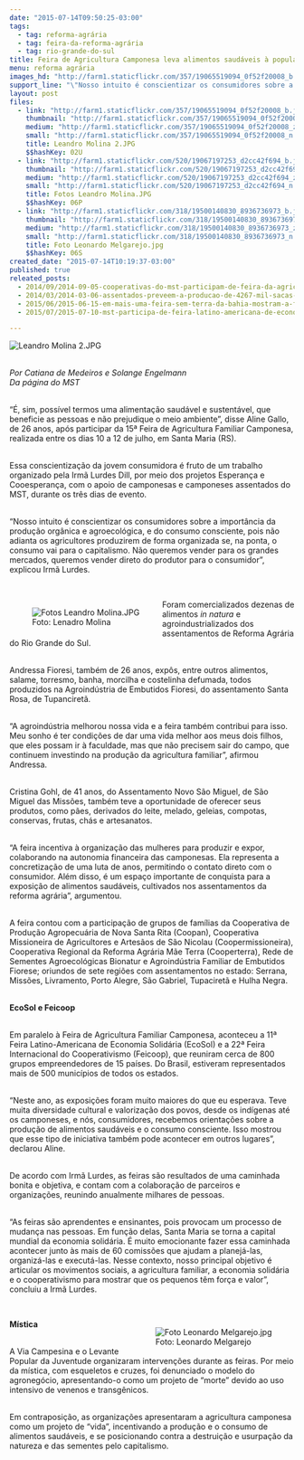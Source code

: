```yaml
---
date: "2015-07-14T09:50:25-03:00"
tags:
  - tag: reforma-agrária
  - tag: feira-da-reforma-agrária
  - tag: rio-grande-do-sul
title: Feira de Agricultura Camponesa leva alimentos saudáveis à população de Santa Maria
menu: reforma agrária
images_hd: "http://farm1.staticflickr.com/357/19065519094_0f52f20008_b.jpg"
support_line: "\"Nosso intuito é conscientizar os consumidores sobre a importância da agroecológica e do consumo consciente, pois não adianta os agricultores produzirem se, na ponta, o consumo vai para o capitalismo\", explicou Irmã Lurdes."
layout: post
files:
  - link: "http://farm1.staticflickr.com/357/19065519094_0f52f20008_b.jpg"
    thumbnail: "http://farm1.staticflickr.com/357/19065519094_0f52f20008_t.jpg"
    medium: "http://farm1.staticflickr.com/357/19065519094_0f52f20008_z.jpg"
    small: "http://farm1.staticflickr.com/357/19065519094_0f52f20008_n.jpg"
    title: Leandro Molina 2.JPG
    $$hashKey: 02U
  - link: "http://farm1.staticflickr.com/520/19067197253_d2cc42f694_b.jpg"
    thumbnail: "http://farm1.staticflickr.com/520/19067197253_d2cc42f694_t.jpg"
    medium: "http://farm1.staticflickr.com/520/19067197253_d2cc42f694_z.jpg"
    small: "http://farm1.staticflickr.com/520/19067197253_d2cc42f694_n.jpg"
    title: Fotos Leandro Molina.JPG
    $$hashKey: 06P
  - link: "http://farm1.staticflickr.com/318/19500140830_8936736973_b.jpg"
    thumbnail: "http://farm1.staticflickr.com/318/19500140830_8936736973_t.jpg"
    medium: "http://farm1.staticflickr.com/318/19500140830_8936736973_z.jpg"
    small: "http://farm1.staticflickr.com/318/19500140830_8936736973_n.jpg"
    title: Foto Leonardo Melgarejo.jpg
    $$hashKey: 06S
created_date: "2015-07-14T10:19:37-03:00"
published: true
releated_posts:
  - 2014/09/2014-09-05-cooperativas-do-mst-participam-de-feira-da-agricultura-familiar-no-rs.md
  - 2014/03/2014-03-06-assentados-preveem-a-producao-de-4267-mil-sacas-de-arroz-agroecologico.md
  - 2015/06/2015-06-15-em-mais-uma-feira-sem-terra-da-bahia-mostram-a-forca-da-producao-agroecologica.md
  - 2015/07/2015-07-10-mst-participa-de-feira-latino-americana-de-economia-solidaria-no-rs.md

---
```

<p><img alt="Leandro Molina 2.JPG" src="http://farm1.staticflickr.com/357/19065519094_0f52f20008_b.jpg" /></p>

<p><br />
<em>Por Catiana de Medeiros e Solange Engelmann<br />
Da p&aacute;gina do MST</em></p>

<p><br />
&ldquo;&Eacute;, sim, poss&iacute;vel termos uma alimenta&ccedil;&atilde;o saud&aacute;vel e sustent&aacute;vel, que beneficie as pessoas e n&atilde;o prejudique o meio ambiente&rdquo;, disse Aline Gallo, de 26 anos, ap&oacute;s participar da 15&ordf; Feira de Agricultura Familiar Camponesa, realizada entre os dias 10 a 12 de julho, em Santa Maria (RS).</p>

<p><br />
Essa conscientiza&ccedil;&atilde;o da jovem consumidora &eacute; fruto de um trabalho organizado pela Irm&atilde; Lurdes Dill, por meio dos projetos Esperan&ccedil;a e Cooesperan&ccedil;a, com o apoio de camponesas e camponeses assentados do MST, durante os tr&ecirc;s dias de evento.</p>

<p><br />
&ldquo;Nosso intuito &eacute; conscientizar os consumidores sobre a import&acirc;ncia da produ&ccedil;&atilde;o org&acirc;nica e agroecol&oacute;gica, e do consumo consciente, pois n&atilde;o adianta os agricultores produzirem de forma organizada se, na ponta, o consumo vai para o capitalismo. N&atilde;o queremos vender para os grandes mercados, queremos vender direto do produtor para o consumidor&rdquo;, explicou Irm&atilde; Lurdes.</p>

<p>&nbsp;</p>

<figure class="image" style="float:left"><img alt="Fotos Leandro Molina.JPG" src="http://farm1.staticflickr.com/520/19067197253_d2cc42f694_b.jpg" />
<figcaption>Foto: Lenadro Molina</figcaption>
</figure>

<p>Foram comercializados dezenas de alimentos <em>in natura</em> e agroindustrializados dos assentamentos de Reforma Agr&aacute;ria do Rio Grande do Sul.</p>

<p><br />
Andressa Fioresi, tamb&eacute;m de 26 anos, exp&ocirc;s, entre outros alimentos, salame, torresmo, banha, morcilha e costelinha defumada, todos produzidos na Agroind&uacute;stria de Embutidos Fioresi, do assentamento Santa Rosa, de Tupanciret&atilde;.</p>

<p><br />
&ldquo;A agroind&uacute;stria melhorou nossa vida e a feira tamb&eacute;m contribui para isso. Meu sonho &eacute; ter condi&ccedil;&otilde;es de dar uma vida melhor aos meus dois filhos, que eles possam ir &agrave; faculdade, mas que n&atilde;o precisem sair do campo, que continuem investindo na produ&ccedil;&atilde;o da agricultura familiar&rdquo;, afirmou Andressa.</p>

<p><br />
Cristina Gohl, de 41 anos, do Assentamento Novo S&atilde;o Miguel, de S&atilde;o Miguel das Miss&otilde;es, tamb&eacute;m teve a oportunidade de oferecer seus produtos, como p&atilde;es, derivados do leite, melado, geleias, compotas, conservas, frutas, ch&aacute;s e artesanatos.</p>

<p><br />
&ldquo;A feira incentiva &agrave; organiza&ccedil;&atilde;o das mulheres para produzir e expor, colaborando na autonomia financeira das camponesas. Ela representa a concretiza&ccedil;&atilde;o de uma luta de anos, permitindo o contato direto com o consumidor. Al&eacute;m disso, &eacute; um espa&ccedil;o importante de conquista para a exposi&ccedil;&atilde;o de alimentos saud&aacute;veis, cultivados nos assentamentos da reforma agr&aacute;ria&rdquo;, argumentou.</p>

<p><br />
A feira contou com a participa&ccedil;&atilde;o de grupos de fam&iacute;lias da Cooperativa de Produ&ccedil;&atilde;o Agropecu&aacute;ria de Nova Santa Rita (Coopan), Cooperativa Missioneira de Agricultores e Artes&atilde;os de S&atilde;o Nicolau (Coopermissioneira), Cooperativa Regional da Reforma Agr&aacute;ria M&atilde;e Terra (Cooperterra), Rede de Sementes Agroecol&oacute;gicas Bionatur e Agroind&uacute;stria Familiar de Embutidos Fiorese; oriundos de sete regi&otilde;es com assentamentos no estado: Serrana, Miss&otilde;es, Livramento, Porto Alegre, S&atilde;o Gabriel, Tupaciret&atilde; e Hulha Negra.</p>

<p><br />
<strong>EcoSol e Feicoop</strong></p>

<p><br />
Em paralelo &agrave; Feira de Agricultura Familiar Camponesa, aconteceu a 11&ordf; Feira Latino-Americana de Economia Solid&aacute;ria (EcoSol) e a 22&ordf; Feira Internacional do Cooperativismo (Feicoop), que reuniram cerca de 800 grupos empreendedores de 15 pa&iacute;ses. Do Brasil, estiveram representados mais de 500 munic&iacute;pios de todos os estados.</p>

<p><br />
&ldquo;Neste ano, as exposi&ccedil;&otilde;es foram muito maiores do que eu esperava. Teve muita diversidade cultural e valoriza&ccedil;&atilde;o dos povos, desde os ind&iacute;genas at&eacute; os camponeses, e n&oacute;s, consumidores, recebemos orienta&ccedil;&otilde;es sobre a produ&ccedil;&atilde;o de alimentos saud&aacute;veis e o consumo consciente. Isso mostrou que esse tipo de iniciativa tamb&eacute;m pode acontecer em outros lugares&rdquo;, declarou Aline.</p>

<p><br />
De acordo com Irm&atilde; Lurdes, as feiras s&atilde;o resultados de uma caminhada bonita e objetiva, e contam com a colabora&ccedil;&atilde;o de parceiros e organiza&ccedil;&otilde;es, reunindo anualmente milhares de pessoas.</p>

<p><br />
&ldquo;As feiras s&atilde;o aprendentes e ensinantes, pois provocam um processo de mudan&ccedil;a nas pessoas. Em fun&ccedil;&atilde;o delas, Santa Maria se torna a capital mundial da economia solid&aacute;ria. &Eacute; muito emocionante fazer essa caminhada acontecer junto &agrave;s mais de 60 comiss&otilde;es que ajudam a planej&aacute;-las, organiz&aacute;-las e execut&aacute;-las. Nesse contexto, nosso principal objetivo &eacute; articular os movimentos sociais, a agricultura familiar, a economia solid&aacute;ria e o cooperativismo para mostrar que os pequenos t&ecirc;m for&ccedil;a e valor&rdquo;, concluiu a Irm&atilde; Lurdes.</p>

<p>&nbsp;</p>

<figure class="image" style="float:right"><img alt="Foto Leonardo Melgarejo.jpg" src="http://farm1.staticflickr.com/318/19500140830_8936736973_b.jpg" />
<figcaption>Foto: Leonardo Melgarejo</figcaption>
</figure>

<p><strong>M&iacute;stica</strong></p>

<p><br />
A Via Campesina e o Levante Popular da Juventude organizaram interven&ccedil;&otilde;es durante as feiras. Por meio da m&iacute;stica, com esqueletos e cruzes, foi denunciado o modelo do agroneg&oacute;cio, apresentando-o como um projeto de &ldquo;morte&rdquo; devido ao uso intensivo de venenos e transg&ecirc;nicos.</p>

<p><br />
Em contraposi&ccedil;&atilde;o, as organiza&ccedil;&otilde;es apresentaram a agricultura camponesa como um projeto de &ldquo;vida&rdquo;, incentivando a produ&ccedil;&atilde;o e o consumo de alimentos saud&aacute;veis, e se posicionando contra a destrui&ccedil;&atilde;o e usurpa&ccedil;&atilde;o da natureza e das sementes pelo capitalismo.</p>
